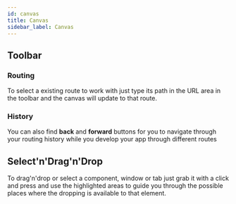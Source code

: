 ```yaml
---
id: canvas
title: Canvas
sidebar_label: Canvas
---
```


## Toolbar

### Routing
To select a existing route to work with just type its path in the URL area in the toolbar and the canvas will update to that route.
### History
You can also find __back__ and __forward__ buttons for you to navigate through your routing history while you develop your app through different routes


## Select'n'Drag'n'Drop

To drag'n'drop or select a component, window or tab just grab it with a click and press and use the highlighted areas to guide you through the possible places where the dropping is available to that element.

